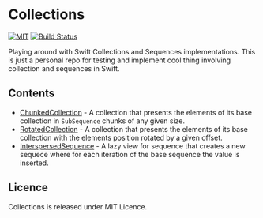 # Collections

[![MIT](https://img.shields.io/badge/License-MIT-red.svg)](https://opensource.org/licenses/MIT)
[![Build Status](https://travis-ci.com/LucianoPAlmeida/Collections.svg?branch=master)](https://travis-ci.com/LucianoPAlmeida/Collections)

Playing around with Swift Collections and Sequences implementations.
This is just a personal repo for testing and implement cool thing involving collection and sequences in Swift.

## Contents
* [ChunkedCollection](Collections/ChunkedCollection.swift) - A collection that presents the elements of its base collection in `SubSequence` chunks of any given size.
* [RotatedCollection](Collections/RotatedCollection.swift) - A collection that presents the elements of its base collection with the elements position rotated by a given offset.
* [InterspersedSequence](Collections/Sequence/InterspersedSequence.swift) - A lazy view for sequence that creates a new sequece where for each iteration of the base sequence the value is inserted.

## Licence

Collections is released under MIT Licence.
